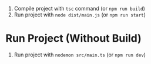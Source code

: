 
1. Compile project with `tsc` command (or `npm run build`)
2. Run project with `node dist/main.js` (or `npm run start`)

# Run Project (Without Build)

1. Run project with `nodemon src/main.ts` (or `npm run dev`)